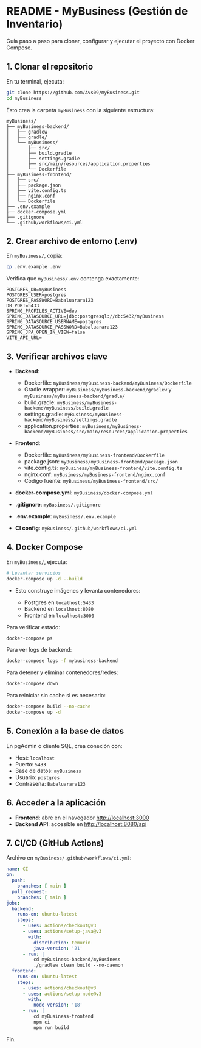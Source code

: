 # README - MyBusiness (Gestión de Inventario)

Guía paso a paso para clonar, configurar y ejecutar el proyecto con Docker Compose.

## 1. Clonar el repositorio

En tu terminal, ejecuta:

```bash
git clone https://github.com/Avs09/myBusiness.git
cd myBusiness
```

Esto crea la carpeta `myBusiness` con la siguiente estructura:

```
myBusiness/
├── myBusiness-backend/
│   ├── gradlew
│   ├── gradle/
│   └── myBusiness/
│       ├── src/
│       ├── build.gradle
│       ├── settings.gradle
│       ├── src/main/resources/application.properties
│       └── Dockerfile
├── myBusiness-frontend/
│   ├── src/
│   ├── package.json
│   ├── vite.config.ts
│   ├── nginx.conf
│   └── Dockerfile
├── .env.example
├── docker-compose.yml
├── .gitignore
└── .github/workflows/ci.yml
```

## 2. Crear archivo de entorno (.env)

En `myBusiness/`, copia:

```bash
cp .env.example .env
```

Verifica que `myBusiness/.env` contenga exactamente:

```env
POSTGRES_DB=myBusiness
POSTGRES_USER=postgres
POSTGRES_PASSWORD=Babaluarara123
DB_PORT=5433
SPRING_PROFILES_ACTIVE=dev
SPRING_DATASOURCE_URL=jdbc:postgresql://db:5432/myBusiness
SPRING_DATASOURCE_USERNAME=postgres
SPRING_DATASOURCE_PASSWORD=Babaluarara123
SPRING_JPA_OPEN_IN_VIEW=false
VITE_API_URL=
```

## 3. Verificar archivos clave

* **Backend**:

  * Dockerfile: `myBusiness/myBusiness-backend/myBusiness/Dockerfile`
  * Gradle wrapper: `myBusiness/myBusiness-backend/gradlew` y `myBusiness/myBusiness-backend/gradle/`
  * build.gradle: `myBusiness/myBusiness-backend/myBusiness/build.gradle`
  * settings.gradle: `myBusiness/myBusiness-backend/myBusiness/settings.gradle`
  * application.properties: `myBusiness/myBusiness-backend/myBusiness/src/main/resources/application.properties`
* **Frontend**:

  * Dockerfile: `myBusiness/myBusiness-frontend/Dockerfile`
  * package.json: `myBusiness/myBusiness-frontend/package.json`
  * vite.config.ts: `myBusiness/myBusiness-frontend/vite.config.ts`
  * nginx.conf: `myBusiness/myBusiness-frontend/nginx.conf`
  * Código fuente: `myBusiness/myBusiness-frontend/src/`
* **docker-compose.yml**: `myBusiness/docker-compose.yml`
* **.gitignore**: `myBusiness/.gitignore`
* **.env.example**: `myBusiness/.env.example`
* **CI config**: `myBusiness/.github/workflows/ci.yml`

## 4. Docker Compose

En `myBusiness/`, ejecuta:

```bash
# Levantar servicios
docker-compose up -d --build
```

* Esto construye imágenes y levanta contenedores:

  * Postgres en `localhost:5433`
  * Backend en `localhost:8080`
  * Frontend en `localhost:3000`

Para verificar estado:

```bash
docker-compose ps
```

Para ver logs de backend:

```bash
docker-compose logs -f mybusiness-backend
```

Para detener y eliminar contenedores/redes:

```bash
docker-compose down
```

Para reiniciar sin cache si es necesario:

```bash
docker-compose build --no-cache
docker-compose up -d
```

## 5. Conexión a la base de datos

En pgAdmin o cliente SQL, crea conexión con:

* Host: `localhost`
* Puerto: `5433`
* Base de datos: `myBusiness`
* Usuario: `postgres`
* Contraseña: `Babaluarara123`

## 6. Acceder a la aplicación

* **Frontend**: abre en el navegador [http://localhost:3000](http://localhost:3000)
* **Backend API**: accesible en [http://localhost:8080/api](http://localhost:8080/api)

## 7. CI/CD (GitHub Actions)

Archivo en `myBusiness/.github/workflows/ci.yml`:

```yaml
name: CI
on:
  push:
    branches: [ main ]
  pull_request:
    branches: [ main ]
jobs:
  backend:
    runs-on: ubuntu-latest
    steps:
      - uses: actions/checkout@v3
      - uses: actions/setup-java@v3
        with:
          distribution: temurin
          java-version: '21'
      - run: |
          cd myBusiness-backend/myBusiness
          ./gradlew clean build --no-daemon
  frontend:
    runs-on: ubuntu-latest
    steps:
      - uses: actions/checkout@v3
      - uses: actions/setup-node@v3
        with:
          node-version: '18'
      - run: |
          cd myBusiness-frontend
          npm ci
          npm run build
```


Fin.
